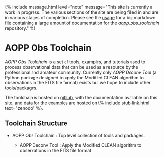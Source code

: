 
{% 
	include message.html 
		level="note" 
		message="This site is currently a work in progress. The various sections of the site are being filled in and are in various stages of completion. Please see the <a href='USAGE.html'>usage</a> for a big markdown file containing a large amount of documentation for the *aopp_obs_toolchain* repository." 
%}


# AOPP Obs Toolchain #

*AOPP Obs Toolchain* is a set of tools, examples, and tutorials used to process observational data that can be used as a resource by the professional and amateur community. Currently only *AOPP Deconv Tool* (a Python package designed to apply the Modified CLEAN algorithm to observations in the FITS file format) exists but we hope to include other tools/packages.

The toolchain is hosted on [github](https://github.com/jackdobinson/aopp_obs_toolchain), with the documentation available on this site, and data for the examples are hosted on {% include stub-link.html text="zenodo" %}.


## Toolchain Structure ##

* AOPP Obs Toolchain
  : Top level collection of tools and packages.
  
  - AOPP Deconv Tool
    : Apply the Modified CLEAN algorithm to observations in the FITS file format

